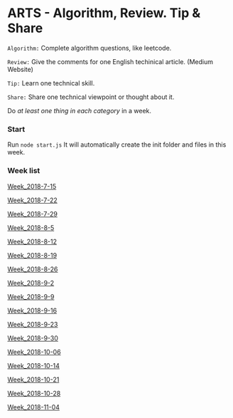 # ARTS - Algorithm, Review. Tip & Share

`Algorithm:` Complete algorithm questions, like leetcode.

`Review:` Give the comments for one English techinical article. (Medium Website)

`Tip:` Learn one technical skill.

`Share:` Share one technical viewpoint or thought about it. 

Do *at least one thing in each category* in a week. 


### Start
Run ```node start.js``` It will automatically create the init folder and files in this week.

### Week list
[Week_2018-7-15](https://github.com/RogerZZZZZ/ARTS/blob/master/Week_2018-7-15)

[Week_2018-7-22](https://github.com/RogerZZZZZ/ARTS/blob/master/Week_2018-7-22)

[Week_2018-7-29](https://github.com/RogerZZZZZ/ARTS/blob/master/Week_2018-7-29)

[Week_2018-8-5](https://github.com/RogerZZZZZ/ARTS/blob/master/Week_2018-8-5)

[Week_2018-8-12](https://github.com/RogerZZZZZ/ARTS/blob/master/Week_2018-8-12)

[Week_2018-8-19](https://github.com/RogerZZZZZ/ARTS/blob/master/Week_2018-8-19)

[Week_2018-8-26](https://github.com/RogerZZZZZ/ARTS/blob/master/Week_2018-8-26)

[Week_2018-9-2](https://github.com/RogerZZZZZ/ARTS/blob/master/Week_2018-9-2)

[Week_2018-9-9](https://github.com/RogerZZZZZ/ARTS/blob/master/Week_2018-9-9)

[Week_2018-9-16](https://github.com/RogerZZZZZ/ARTS/blob/master/Week_2018-9-16)

[Week_2018-9-23](https://github.com/RogerZZZZZ/ARTS/blob/master/Week_2018-9-23)

[Week_2018-9-30](https://github.com/RogerZZZZZ/ARTS/blob/master/Week_2018-9-30)

[Week_2018-10-06](https://github.com/RogerZZZZZ/ARTS/blob/master/Week_2018-10-06)

[Week_2018-10-14](https://github.com/RogerZZZZZ/ARTS/blob/master/Week_2018-10-14)

[Week_2018-10-21](https://github.com/RogerZZZZZ/ARTS/blob/master/Week_2018-10-21)

[Week_2018-10-28](https://github.com/RogerZZZZZ/ARTS/blob/master/Week_2018-10-28)

[Week_2018-11-04](https://github.com/RogerZZZZZ/ARTS/blob/master/Week_2018-11-04)